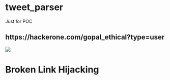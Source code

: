 # tweet_parser
Just for POC
<h2>https://hackerone.com/gopal_ethical?type=user</h2>
<img src="https://avatars.githubusercontent.com/u/79108553?v=4">
<h1>Broken Link Hijacking</h1>
